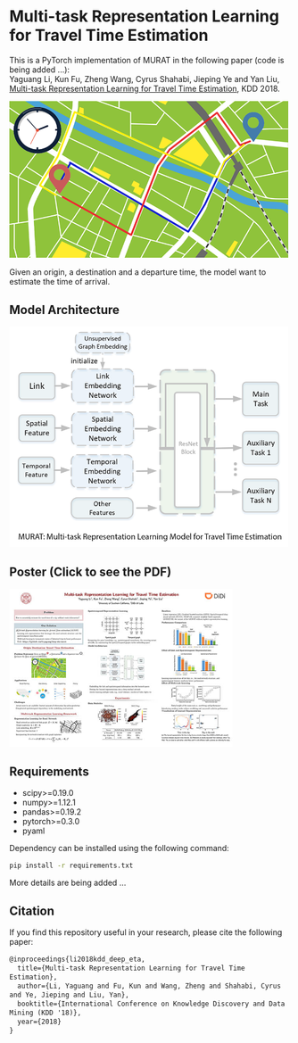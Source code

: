 # Multi-task Representation Learning for Travel Time Estimation 
This is a PyTorch implementation of MURAT in the following paper (code is being added ...): \
Yaguang Li, Kun Fu, Zheng Wang, Cyrus Shahabi, Jieping Ye and Yan Liu, [Multi-task Representation Learning for Travel Time Estimation](http://infolab.usc.edu/DocsDemos/kdd_2018_deep_eta.pdf), KDD 2018.

<img src="figures/od_eta.png" alt="Origin-Destination Travel Time Estimation" width="500px" />

Given an origin, a destination and a departure time, the model want to estimate the time of arrival.

## Model Architecture
<img src="figures/murat.png" alt="Multi-task Representation Learning for Travel Time Estimation" width="500px" />


## Poster (Click to see the PDF)


<a href="http://www-scf.usc.edu/~yaguang/papers/kdd_2018_deep_eta_poster.pdf" class="clearfix">
  <img src="figures/kdd_2018_deep_eta_poster.jpg" style="height: auto; width:400px;">
</a>

## Requirements
- scipy>=0.19.0
- numpy>=1.12.1
- pandas>=0.19.2
- pytorch>=0.3.0
- pyaml

Dependency can be installed using the following command:

```bash
pip install -r requirements.txt
```




More details are being added ...

## Citation

If you find this repository useful in your research, please cite the following paper:
```
@inproceedings{li2018kdd_deep_eta,
  title={Multi-task Representation Learning for Travel Time Estimation},
  author={Li, Yaguang and Fu, Kun and Wang, Zheng and Shahabi, Cyrus and Ye, Jieping and Liu, Yan},
  booktitle={International Conference on Knowledge Discovery and Data Mining (KDD '18)},
  year={2018}
}
```
